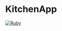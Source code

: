 # KitchenApp

[![Ruby](https://github.com/lfuszara1/kitchenapp1/actions/workflows/ruby.yml/badge.svg)](https://github.com/lfuszara1/kitchenapp1/actions/workflows/ruby.yml)


